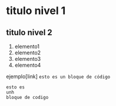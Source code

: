 titulo nivel 1
=================
## titulo nivel 2

1. elemento1
2. elemento2
3. elemento3
4. elemento4

ejemplo[link]
`esto es un bloque de código`
```
esto es 
unh 
bloque de codigo
```


